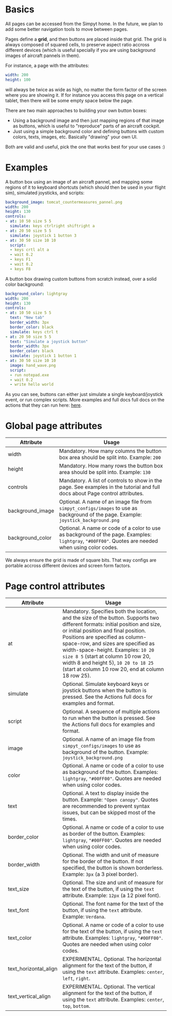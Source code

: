 # Basics

All pages can be accessed from the Simpyt home.
In the future, we plan to add some better navigation tools to move between pages.

Pages define a **grid**, and then buttons are placed inside that grid.
The grid is always composed of squared cells, to preserve aspect ratio accross different devices
(which is useful specially if you are using background images of aircraft pannels in them).

For instance, a page with the attributes:

```yaml
width: 200
height: 100
```

will always be twice as wide as high, no matter the form factor of the screen where you are showing it.
If for instance you access this page on a vertical tablet, then there will be some empty space below the page.

There are two main approaches to building your own button boxes:

- Using a background image and then just mapping regions of that image as buttons, which is useful to "reproduce" parts of an aircraft cockpit.
- Just using a simple background color and defining buttons with custom colors, texts, images, etc. Basically "drawing" your own UI.

Both are valid and useful, pick the one that works best for your use cases :)

# Examples

A button box using an image of an aircraft pannel, and mapping some regions of it to keyboard shortcuts (which should then be used in your flight sim), simulated joysticks, and scripts:

```yaml
background_image: tomcat_countermeasures_pannel.png
width: 200
height: 130
controls:
- at: 10 50 size 5 5
  simulate: keys ctrlright shiftright a
- at: 20 50 size 5 5
  simulate: joystick 1 button 3
- at: 30 50 size 10 10
  script:
  - keys crtl alt a
  - wait 0.2
  - keys F1
  - wait 0.2
  - keys F8
```

A button box drawing custom buttons from scratch instead, over a solid color background:

```yaml
background_color: lightgray
width: 200
height: 130
controls:
- at: 10 50 size 5 5
  text: "New tab"
  border_width: 3px
  border_color: black
  simulate: keys ctrl t
- at: 20 50 size 5 5
  text: "Simulate a joystick button"
  border_width: 3px
  border_color: black
  simulate: joystick 1 button 1
- at: 30 50 size 10 10
  image: hand_wave.png
  script:
  - run notepad.exe
  - wait 0.2
  - write hello world
```

As you can see, buttons can either just simulate a single keyboard/joystick event, or run complex scripts.
More examples and full docs full docs on the actions that they can run here: [here](https://github.com/fisadev/simpyt/blob/main/docs/actions.md).


# Global page attributes

| Attribute               | Usage                                                                                                        |
| ----------------------- | --------------------------------------------------------------------------------------------------------------------------------------------------- |
| width                   | Mandatory. How many columns the button box area should be split into. Example: `200`                                                                |
| height                  | Mandatory. How many rows the button box area should be split into. Example: `130`                                                                   |
| controls                | Mandatory. A list of controls to show in the page. See examples in the tutorial and full docs about Page control attributes.                        |
| background_image        | Optional. A name of an image file from `simpyt_configs/images` to use as background of the page. Example: `joystick_background.png`                 |
| background_color        | Optional. A name or code of a color to use as background of the page. Examples: `lightgray`, `"#00FF00"`. Quotes are needed when using color codes. |

We always ensure the grid is made of square bits. That way configs are portable accross different devices and screen form factors.

# Page control attributes

| Attribute               | Usage                                                                                                        |
| ----------------------- | ----------------------------------------------------------------------------------------------------------------------------------------------------------------------------------------------------------------------------------------------------------------------------------------------------------------------------------------------------------------------------------------------------------------------- |
| at                      | Mandatory. Specifies both the location, and the size of the button. Supports two different formats: initial position and size, or initial position and final position. Positions are specified as column-space-row, and sizes are specified as width-space-height. Examples: `10 20 size 8 5` (start at column 10 row 20, width 8 and height 5), `10 20 to 18 25` (start at column 10 row 20, end at column 18 row 25). |
| simulate                | Optional. Simulate keyboard keys or joystick buttons when the button is pressed. See the Actions full docs for examples and format.                                                                                                                                                                                                                                                                                     |
| script                  | Optional. A sequence of multiple actions to run when the button is pressed. See the Actions full docs for examples and format.                                                                                                                                                                                                                                                                                          |
| image                   | Optional. A name of an image file from `simpyt_configs/images` to use as background of the button. Example: `joystick_background.png`                                                                                                                                                                                                                                                                                   |
| color                   | Optional. A name or code of a color to use as background of the button. Examples: `lightgray`, `"#00FF00"`. Quotes are needed when using color codes.                                                                                                                                                                                                                                                                   |
| text                    | Optional. A text to display inside the button. Example: `"Open canopy"`. Quotes are recommended to prevent syntax issues, but can be skipped most of the times.                                                                                                                                                                                                                                                         |
| border_color            | Optional. A name or code of a color to use as border of the button. Examples: `lightgray`, `"#00FF00"`. Quotes are needed when using color codes.                                                                                                                                                                                                                                                                       |
| border_width            | Optional. The width and unit of measure for the border of the button. If not specified, the button is shown borderless. Example: `3px` (a 3 pixel border).                                                                                                                                                                                                                                                              |
| text_size               | Optional. The size and unit of measure for the text of the button, if using the `text` attribute. Example: `12px` (a 12 pixel font).                                                                                                                                                                                                                                                                                    |
| text_font               | Optional. The font name for the text of the button, if using the `text` attribute. Example: `Verdana`.                                                                                                                                                                                                                                                                                                                  |
| text_color              | Optional. A name or code of a color to use for the text of the button, if using the `text` attribute. Examples: `lightgray`, `"#00FF00"`. Quotes are needed when using color codes.                                                                                                                                                                                                                                     |
| text_horizontal_align   | EXPERIMENTAL. Optional. The horizontal alignment for the text of the button, if using the `text` attribute. Examples: `center`, `left`, `right`.                                                                                                                                                                                                                                                                        |
| text_vertical_align     | EXPERIMENTAL. Optional. The vertical alignment for the text of the button, if using the `text` attribute. Examples: `center`, `top`, `bottom`.                                                                                                                                                                                                                                                                          |
